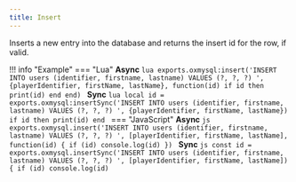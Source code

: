 ```yaml
---
title: Insert
---
```

Inserts a new entry into the database and returns the insert id for the row, if valid.

!!! info "Example"
	=== "Lua"
		**Async**
		```lua
		exports.oxmysql:insert('INSERT INTO users (identifier, firstname, lastname) VALUES (?, ?, ?) ', {playerIdentifier, firstName, lastName}, function(id)
			if id then
				print(id)
			end
		end)
		```
		**Sync**
		```lua
		local id = exports.oxmysql:insertSync('INSERT INTO users (identifier, firstname, lastname) VALUES (?, ?, ?) ', {playerIdentifier, firstName, lastName})
		if id then
			print(id)
		end
		```
	=== "JavaScript"
		**Async**
		```js
		exports.oxmysql.insert('INSERT INTO users (identifier, firstname, lastname) VALUES (?, ?, ?) ', [playerIdentifier, firstName, lastName], function(id) {
		  if (id)
		    console.log(id)
		})
		```
		**Sync**
		```js
		const id = exports.oxmysql.insertSync('INSERT INTO users (identifier, firstname, lastname) VALUES (?, ?, ?) ', [playerIdentifier, firstName, lastName]) {
		if (id)
		  console.log(id)
		```